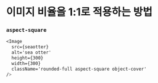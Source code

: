 # 이미지 비율을 1:1로 적용하는 방법

### `aspect-square`

```css
<Image
  src={seaotter}
  alt='sea otter'
  height={300}
  width={300}
  className='rounded-full aspect-square object-cover'
/>
```
